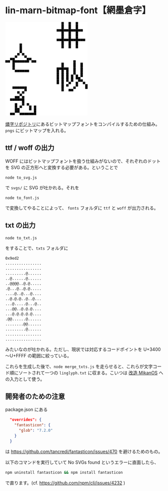 # lin-marn-bitmap-font【網墨倉字】

![](logo.svg)

[燐字リポジトリ](https://github.com/jurliyuuri/lin-marn)にあるビットマップフォントをコンパイルするための仕組み。`pngs` にビットマップを入れる。

## ttf / woff の出力
WOFF にはビットマップフォントを扱う仕組みがないので、それぞれのドットを SVG の正方形へと変換する必要がある。ということで

```
node to_svg.js
```

で `svgs/` に SVG が吐かれる。それを

```
node to_font.js
```

で変換してやることによって、 `fonts` フォルダに `ttf` と `woff` が出力される。

## txt の出力

```
node to_txt.js
```

をすることで、`txts` フォルダに

```
0x9ed2
................
................
.........@......
..@......@......
..@@@@..@.@.....
.@...@..@.@.....
....@..@...@....
..@.@.@..@..@...
...@.....@...@..
...@@..@.@.@....
...@.@.@.@.@....
.@@......@......
........@@......
.........@......
................
................
```

みたいなのが吐かれる。ただし、現状では対応するコードポイントを U+3400～U+FFFF の範囲に絞っている。

これらを生成した後で、`node merge_txts.js` を走らせると、これらが文字コード順にソートされて一つの `linglyph.txt` に収まる。こいつは [改造 MikanOS](https://github.com/sozysozbot/mikanos/tree/hsjoihs/kernel) への入力として使う。

## 開発者のための注意

package.json にある

```json
  "overrides": {
    "fantasticon": {
      "glob": "7.2.0"
    }
  }
```

は https://github.com/tancredi/fantasticon/issues/470 を避けるためのもの。

以下のコマンドを実行していて No SVGs found というエラーに直面したら、


```bash
npm uninstall fantasticon && npm install fantasticon
```

で直ります。(cf. https://github.com/npm/cli/issues/4232 )
